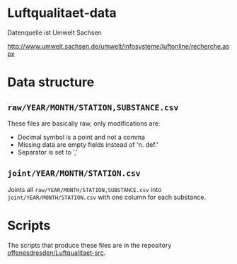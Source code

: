 # Luftqualitaet-data
Datenquelle ist Umwelt Sachsen

http://www.umwelt.sachsen.de/umwelt/infosysteme/luftonline/recherche.aspx

# Data structure
## `raw/YEAR/MONTH/STATION,SUBSTANCE.csv`
These files are basically raw, only modifications are:
* Decimal symbol is a point and not a comma
* Missing data are empty fields instead of 'n. def.'
* Separator is set to ','

## `joint/YEAR/MONTH/STATION.csv`
Joints all `raw/YEAR/MONTH/STATION,SUBSTANCE.csv` into `joint/YEAR/MONTH/STATION.csv`
with one column for each substance.

# Scripts
The scripts that produce these files are in the repository [offenesdresden/Luftqualitaet-src](https://github.com/offenesdresden/Luftqualitaet-src).
